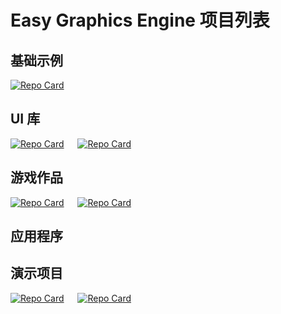 # Easy Graphics Engine 项目列表
## 基础示例
[![Repo Card](https://github-readme-stats.vercel.app/api/pin/?username=Easy-Graphics-Engine&repo=ege-demo&show_owner=true&theme=catppuccin_latte)](https://github.com/Easy-Graphics-Engine/ege-demo)


## UI 库
[![Repo Card](https://github-readme-stats.vercel.app/api/pin/?username=chirsz-ever&repo=microui-impl-ege&show_owner=true&theme=catppuccin_latte)](https://github.com/chirsz-ever/microui-impl-ege) &emsp;  [![Repo Card](https://github-readme-stats.vercel.app/api/pin/?username=FeJS8888&repo=FeEGELib&show_owner=true&theme=catppuccin_latte)](https://github.com/FeJS8888/FeEGELib)

## 游戏作品

[![Repo Card](https://github-readme-stats.vercel.app/api/pin/?username=tuxiaobei-scu&repo=Mario&show_owner=true&theme=catppuccin_latte)](https://github.com/tuxiaobei-scu/Mario)  &emsp;    [![Repo Card](https://github-readme-stats.vercel.app/api/pin/?username=wysaid&repo=MineSweep&show_owner=true&theme=catppuccin_latte)](https://github.com/wysaid/MineSweep)

## 应用程序


## 演示项目

[![Repo Card](https://github-readme-stats.vercel.app/api/pin/?username=wysaid&repo=ege-opencv&show_owner=true&theme=catppuccin_latte)](https://github.com/wysaid/ege-opencv) &emsp; [![Repo Card](https://github-readme-stats.vercel.app/api/pin/?username=wysaid&repo=ege-openal&show_owner=true&theme=catppuccin_latte)](https://github.com/wysaid/ege-openal)
